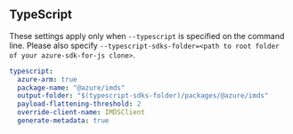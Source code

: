## TypeScript

These settings apply only when `--typescript` is specified on the command line.
Please also specify `--typescript-sdks-folder=<path to root folder of your azure-sdk-for-js clone>`.

``` yaml $(typescript)
typescript:
  azure-arm: true
  package-name: "@azure/imds"
  output-folder: "$(typescript-sdks-folder)/packages/@azure/imds"
  payload-flattening-threshold: 2
  override-client-name: IMDSClient
  generate-metadata: true
```
